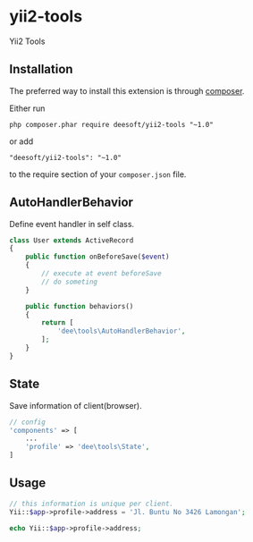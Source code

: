 yii2-tools
==========

Yii2 Tools

Installation
------------

The preferred way to install this extension is through [composer](http://getcomposer.org/download/).

Either run

```
php composer.phar require deesoft/yii2-tools "~1.0"
```

or add

```
"deesoft/yii2-tools": "~1.0"
```

to the require section of your `composer.json` file.


AutoHandlerBehavior
-------------------
Define event handler in self class.

```php
class User extends ActiveRecord
{
    public function onBeforeSave($event)
    {
        // execute at event beforeSave
        // do someting
    }

    public function behaviors()
    {
        return [
            'dee\tools\AutoHandlerBehavior',
        ];
    }
}
```

State
-----
Save information of client(browser).
```php
// config
'components' => [
    ...
    'profile' => 'dee\tools\State',
]
```
## Usage
```php
// this information is unique per client.
Yii::$app->profile->address = 'Jl. Buntu No 3426 Lamongan';

echo Yii::$app->profile->address;
```